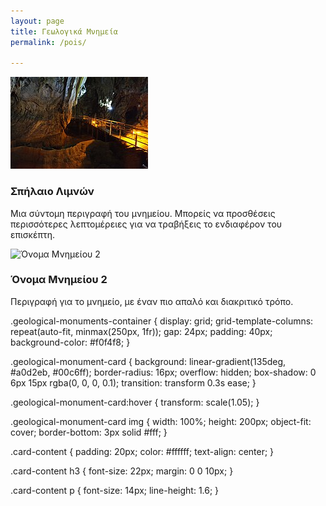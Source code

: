 ```yaml
---
layout: page
title: Γεωλογικά Μνημεία
permalink: /pois/

---
```

<div class="geological-monuments-container">
  <div class="geological-monument-card">
    <img src="assets/images/Lake_cave_σπηλαιο_λιμνων.JPG" alt="Σπήλαιο Λιμνών">
    <div class="card-content">
      <h3>Σπήλαιο Λιμνών</h3>
      <p>Μια σύντομη περιγραφή του μνημείου. Μπορείς να προσθέσεις περισσότερες λεπτομέρειες για να τραβήξεις το ενδιαφέρον του επισκέπτη.</p>
    </div>
  </div>
  <div class="geological-monument-card">
    <img src="URL_ΕΙΚΟΝΑΣ_2" alt="Όνομα Μνημείου 2">
    <div class="card-content">
      <h3>Όνομα Μνημείου 2</h3>
      <p>Περιγραφή για το μνημείο, με έναν πιο απαλό και διακριτικό τρόπο.</p>
    </div>
  </div>
</div>
.geological-monuments-container {
  display: grid;
  grid-template-columns: repeat(auto-fit, minmax(250px, 1fr));
  gap: 24px;
  padding: 40px;
  background-color: #f0f4f8;
}

.geological-monument-card {
  background: linear-gradient(135deg, #a0d2eb, #00c6ff);
  border-radius: 16px;
  overflow: hidden;
  box-shadow: 0 6px 15px rgba(0, 0, 0, 0.1);
  transition: transform 0.3s ease;
}

.geological-monument-card:hover {
  transform: scale(1.05);
}

.geological-monument-card img {
  width: 100%;
  height: 200px;
  object-fit: cover;
  border-bottom: 3px solid #fff;
}

.card-content {
  padding: 20px;
  color: #ffffff;
  text-align: center;
}

.card-content h3 {
  font-size: 22px;
  margin: 0 0 10px;
}

.card-content p {
  font-size: 14px;
  line-height: 1.6;
}

